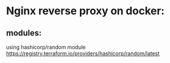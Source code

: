 # Nginx reverse proxy on docker:
## modules:
using hashicorp/random module
https://registry.terraform.io/providers/hashicorp/random/latest
